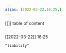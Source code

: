 ```yaml
---
alias: [2022-03-22,16:25,]
---
```

[[]]
table of content
```toc
```

[[2022-03-22]] 16:25

```query
"liability"
```